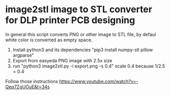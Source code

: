 # image2stl image to STL converter for DLP printer PCB designing

In general this script converts PNG or other image to STL file, by defaul white color is converted as empty space.

1. Install python3 and its dependencies "pip3 install numpy-stl pillow argparse"
1. Export from easyeda PNG image with 2.5x size
2. run "python3 image2stl.py -i export.png -s 0.4" 
scale 0.4 because 1/2.5 = 0.4

Follow those instructions
https://www.youtube.com/watch?v=-Qeq7ZgUOuE&t=34s
